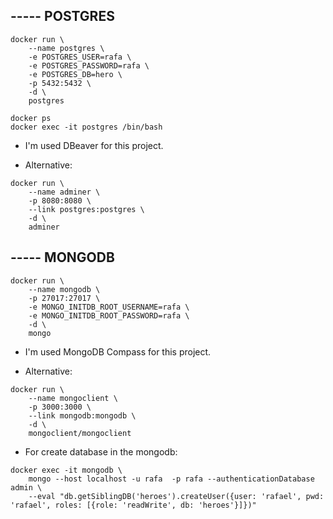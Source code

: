 ## ----- POSTGRES
```
docker run \
    --name postgres \
    -e POSTGRES_USER=rafa \
    -e POSTGRES_PASSWORD=rafa \
    -e POSTGRES_DB=hero \
    -p 5432:5432 \
    -d \
    postgres

docker ps
docker exec -it postgres /bin/bash
```

- I'm used DBeaver for this project.

- Alternative:
```
docker run \
    --name adminer \
    -p 8080:8080 \
    --link postgres:postgres \
    -d \
    adminer
```

## ----- MONGODB

```
docker run \
    --name mongodb \
    -p 27017:27017 \
    -e MONGO_INITDB_ROOT_USERNAME=rafa \
    -e MONGO_INITDB_ROOT_PASSWORD=rafa \
    -d \
    mongo
```

- I'm used MongoDB Compass for this project.

- Alternative:
```
docker run \
    --name mongoclient \
    -p 3000:3000 \
    --link mongodb:mongodb \
    -d \
    mongoclient/mongoclient
```

- For create database in the mongodb:
```
docker exec -it mongodb \
    mongo --host localhost -u rafa  -p rafa --authenticationDatabase admin \
    --eval "db.getSiblingDB('heroes').createUser({user: 'rafael', pwd: 'rafael', roles: [{role: 'readWrite', db: 'heroes'}]})"
```